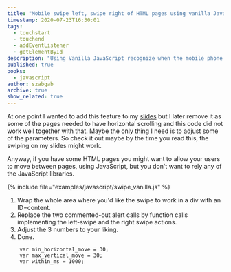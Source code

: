 ```yaml
---
title: "Mobile swipe left, swipe right of HTML pages using vanilla JavaScript"
timestamp: 2020-07-23T16:30:01
tags:
  - touchstart
  - touchend
  - addEventListener
  - getElementById
description: "Using Vanilla JavaScript recognize when the mobile phone user swipes leftor swipes right on yout page."
published: true
books:
  - javascript
author: szabgab
archive: true
show_related: true
---
```



At one point I wanted to add this feature to my [slides](/slides) but I later remove it as some of the pages
needed to have horizontal scrolling and this code did not work well together with that. Maybe the only thing I need
is to adjust some of the parameters. So check it out maybe by the time you read this, the swiping on my slides might work.

Anyway, if you have some HTML pages you might want to allow your users to move between pages, using JavaScript, but you don't
want to rely any of the JavaScript libraries.


{% include file="examples/javascript/swipe_vanilla.js" %}

1. Wrap the whole area where you'd like the swipe to work in a div with an ID=content.
1. Replace the two commented-out alert calls by function calls implementing the left-swipe and the right swipe actions.
1. Adjust the 3 numbers to your liking.
1. Done.

```
    var min_horizontal_move = 30;
    var max_vertical_move = 30;
    var within_ms = 1000;
```


